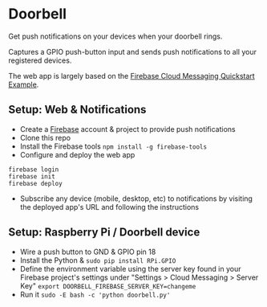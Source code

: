 # Doorbell

Get push notifications on your devices when your doorbell rings.

Captures a GPIO push-button input and sends push notifications to all your
registered devices.

The web app is largely based on the [Firebase Cloud Messaging Quickstart
Example][fcm-quickstart].

## Setup: Web & Notifications

* Create a [Firebase][firebase] account & project to provide push notifications
* Clone this repo
* Install the Firebase tools `npm install -g firebase-tools`
* Configure and deploy the web app

```
firebase login
firebase init
firebase deploy
```

* Subscribe any device (mobile, desktop, etc) to notifications by visiting the
  deployed app's URL and following the instructions

## Setup: Raspberry Pi / Doorbell device

* Wire a push button to GND & GPIO pin 18
* Install the Python & `sudo pip install RPi.GPIO`
* Define the environment variable using the server key found in your Firebase
  project's settings under "Settings > Cloud Messaging > Server Key"
  `export DOORBELL_FIREBASE_SERVER_KEY=changeme`
* Run it `sudo -E bash -c 'python doorbell.py'`

[firebase]: https://firebase.google.com/
[fcm-quickstart]: https://firebase.google.com/
